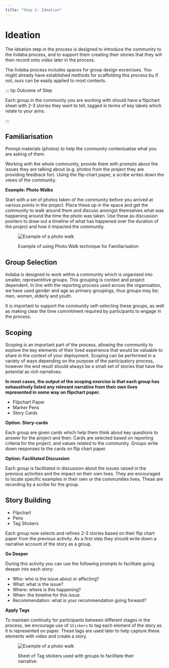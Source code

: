 ```yaml
---
title: "Step 1: Ideation"
---
```


<ReadTime />


<Steps :step="1"/>

# Ideation

<Leader>

The ideation step in the process is designed to introduce the community to the Indaba process, and to support them creating their stories that they will then record onto video later in the process. 

The Indaba process includes spaces for group design excercises. You might already have established methods for scaffolding this process bu if not, ours can be easily applied to most contexts.

</Leader>

::: tip Outcome of Step

Each group in the community you are working with should have a flipchart sheet with 2-3 stories they want to tell, tagged in terms of key labels which relate to your aims.

:::

<TimeGuide time="1 hour">

## Familiarisation

</TimeGuide>

<Materials>

Prompt materials (photos) to help the community contextualise what you are asking of them.

</Materials>

<Paper />

Working with the whole community, provide them with prompts about the issues they are talking about (e.g. photos from the project they are providing feedback for). Using the flip-chart paper, a scribe writes down the views of the community.

<StepOptions title="Familiarisation">

**Example: Photo Walks**

Start with a set of photos taken of the community before you arrived at various points in the project. Place these up in the space and get the community to walk around them and discuss amongst themselves what was happening around the time the photo was taken. Use these as discussion pointers to draw out a timeline of what has happened over the duration of the project and how it impacted the community.

<figure>

![Example of a photo walk](/imgs/photowalk.jpg)

<figcaption>Example of using Photo Walk technique for Familiarisation</figcaption>
</figure>

</StepOptions>

<TimeGuide time="30 mins">

## Group Selection

</TimeGuide>

Indaba is designed to work within a community which is organised into smaller, representitive groups. This grouping is context and project dependent. In line with the reporting process used across the organisation, we have used gender and age as primary groupings, thus groups may be; men, women, elderly and youth.

It is important to support the community self-selecting these groups, as well as making clear the time commitment required by participants to engage in the process.

<TimeGuide time="1-2 hours">

## Scoping

Scoping is an important part of the process, allowing the community to explore the key elements of their lived experience that would be valuable to share in the context of your deployment. Scoping can be performed in a variety of ways depending on the purpose of the participatory process, however the end result should always be a small set of stories that have the potential as rich narratives.

**In most cases, the output of the scoping exercise is that each group has exhaustively listed any relevant narrative from their own lives represented in some way on flipchart paper.**

</TimeGuide>

<Materials>

- Flipchart Paper
- Marker Pens
- Story Cards

</Materials>

<Paper />

<StepOptions title="Scoping Exercise">

**Option: Story-cards**

Each group are given cards which help them think about key questions to answer for the project and then. Cards are selected based on reporting criteria for the project, and values related to the community. Groups write down responses to the cards on flip chart paper.

**Option: Facilitated Discussion**

Each group is facilitated in discussion about the issues raised in the previous activities and the impact on their own lives. They are encouraged to locate specific examples in their own or the communities lives. These are recording by a scribe for the group.

</StepOptions>

<TimeGuide time="1-2 hours">

## Story Building

</TimeGuide>

<Materials>

- Flipchart
- Pens
- Tag Stickers

</Materials>

<Paper />

Each group now selects and refines 2-3 stories based on their flip chart paper from the previous activity. As a first step they should write down a narrative account of the story as a group.

**Go Deeper**

During this activity you can use the following prompts to facilitate going deeper into each story:

* Who: who is the issue about or affecting?
* What: what is the issue?
* Where: where is this happening?
* When: the timeline for this issue.
* Recommendation: what is your recommendation going forward?

**Apply Tags**

To maintain continuity for participants between different stages in the process, we encourage use of `Stickers` to tag each element of the story as it is represented on paper. These tags are used later to help capture these elements with video and create a story.

<figure>

![Example of a photo walk](/imgs/stickers.jpg)

<figcaption>Sheet of Tag stickers used with groups to facilitate their narrative.</figcaption>
</figure>

<!-- ---- -->

<!-- ## Preparing Hands-on materials 

In previous deployments, we have found that using paper materials helps us engage the communities to think about their stories more effectively. This way even before they are using the app to capture their videos, they are thinking about their stories and experiences.

## How to use the paper materials? 

Look at the methodology section for an example use of the materials as the Indaba team have previously used them. You are advised to do at least one deployment drawing on this methodology before you create your own process, to ensure that you walk through the process properly once. 

## Story Cards

These are colour coordinated cards (A7 size) that contain key questions for each sector/theme  that the project organisers want the community to think about as they brainstorm for the video content. We suggest that you keep a maximum limit of  3 or 4 sectors and 5 questions per sector, to prevent the groups from being overwhelmed with questions. 

These sectors will also be used as tags for the videos produced so it is important to use the same wording and colours for the story cards and the video tags for consistency. 

## Labels (Stickers)

(Optional) Additionally, you might find it beneficial to print some stickers that contain the names of the sectors. These can then be used to stick to the flipchart paper that each group is producing.  -->